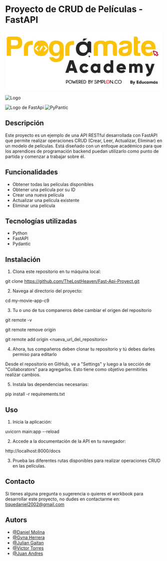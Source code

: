 # Proyecto de CRUD de Películas - FastAPI

<img src="img/programate-academy.png" alt="Logo Programate">

![Logo](https://www.python.org/static/community_logos/python-logo-inkscape.svg)

<img src="img/logo-teal.png" alt="Logo de FastApi">

<img src="img/OIP.ktYu1YG5yHsi70F2CL39PwHaCI.png" alt="PyPantic">

## Descripción

Este proyecto es un ejemplo de una API RESTful desarrollada con FastAPI que permite realizar operaciones CRUD (Crear, Leer, Actualizar, Eliminar) en un modelo de películas. Está diseñado con un enfoque académico para que los aprendices de programación backend puedan utilizarlo como punto de partida y comenzar a trabajar sobre él.

## Funcionalidades

- Obtener todas las películas disponibles
- Obtener una película por su ID
- Crear una nueva película
- Actualizar una película existente
- Eliminar una película

## Tecnologías utilizadas

- Python
- FastAPI
- Pydantic

## Instalación

1. Clona este repositorio en tu máquina local:

git clone https://github.com/TheLostHeaven/Fast-Api-Proyect.git


2. Navega al directorio del proyecto:

cd my-movie-app-c9

3. Tu o uno de tus companeros debe cambiar el origen del repositorio 

git remote -v

git remote remove origin

git remote add origin <nueva_url_del_repositorio>

4. Ahora, tus compañeros deben clonar tu repositorio y tú debes darles permiso para editarlo

Desde el repositorio en GitHub, ve a "Settings" y luego a la sección de "Collaborators" para agregarlos. Esto tiene como objetivo permitirles realizar cambios.

5. Instala las dependencias necesarias:

pip install -r requirements.txt


## Uso

1. Inicia la aplicación:

uvicorn main:app --reload


2. Accede a la documentación de la API en tu navegador:

http://localhost:8000/docs


3. Prueba las diferentes rutas disponibles para realizar operaciones CRUD en las películas.

## Contacto

Si tienes alguna pregunta o sugerencia o quieres el workbook para desarrollar este proyecto, no dudes en contactarme en: tiquedaniel2002@gmail.com

## Autors

- [@Daniel Molina](https://github.com/TheLostHeaven)
- [@Gyna Herrera](https://github.com/Gyna0206)
- [@Julian Gaitan](https://github.com/Pukkki)
- [@Victor Torres](https://github.com/Victor050106)
- [@Juan Andres](https://github.com/juan0941)
